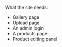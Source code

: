 What the site needs:
* Gallery page
* Upload page
* An admin login
* A products page
* Product editing panel
